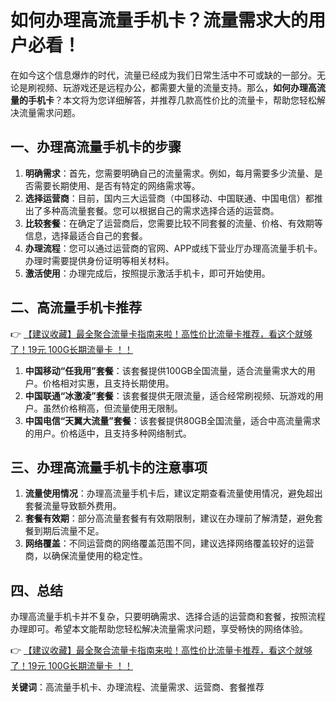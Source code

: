 # 如何办理高流量手机卡？流量需求大的用户必看！

在如今这个信息爆炸的时代，流量已经成为我们日常生活中不可或缺的一部分。无论是刷视频、玩游戏还是远程办公，都需要大量的流量支持。那么，**如何办理高流量的手机卡**？本文将为您详细解答，并推荐几款高性价比的流量卡，帮助您轻松解决流量需求问题。

## 一、办理高流量手机卡的步骤

1. **明确需求**：首先，您需要明确自己的流量需求。例如，每月需要多少流量、是否需要长期使用、是否有特定的网络需求等。
2. **选择运营商**：目前，国内三大运营商（中国移动、中国联通、中国电信）都推出了多种高流量套餐。您可以根据自己的需求选择合适的运营商。
3. **比较套餐**：在确定了运营商后，您需要比较不同套餐的流量、价格、有效期等信息，选择最适合自己的套餐。
4. **办理流程**：您可以通过运营商的官网、APP或线下营业厅办理高流量手机卡。办理时需要提供身份证明等相关材料。
5. **激活使用**：办理完成后，按照提示激活手机卡，即可开始使用。

## 二、高流量手机卡推荐

👉 [【建议收藏】最全聚合流量卡指南来啦！高性价比流量卡推荐，看这个就够了！19元 100G长期流量卡 ！！](https://bit.ly/Liuliangka)

1. **中国移动“任我用”套餐**：该套餐提供100GB全国流量，适合流量需求大的用户。价格相对实惠，且支持长期使用。
2. **中国联通“冰激凌”套餐**：该套餐提供无限流量，适合经常刷视频、玩游戏的用户。虽然价格稍高，但流量使用无限制。
3. **中国电信“天翼大流量”套餐**：该套餐提供80GB全国流量，适合中高流量需求的用户。价格适中，且支持多种网络制式。

## 三、办理高流量手机卡的注意事项

1. **流量使用情况**：办理高流量手机卡后，建议定期查看流量使用情况，避免超出套餐流量导致额外费用。
2. **套餐有效期**：部分高流量套餐有有效期限制，建议在办理前了解清楚，避免套餐到期后流量不足。
3. **网络覆盖**：不同运营商的网络覆盖范围不同，建议选择网络覆盖较好的运营商，以确保流量使用的稳定性。

## 四、总结

办理高流量手机卡并不复杂，只要明确需求、选择合适的运营商和套餐，按照流程办理即可。希望本文能帮助您轻松解决流量需求问题，享受畅快的网络体验。

👉 [【建议收藏】最全聚合流量卡指南来啦！高性价比流量卡推荐，看这个就够了！19元 100G长期流量卡 ！！](https://bit.ly/Liuliangka)

**关键词**：高流量手机卡、办理流程、流量需求、运营商、套餐推荐